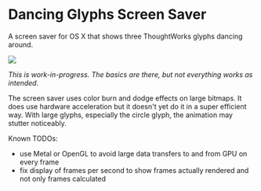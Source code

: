 # Dancing Glyphs Screen Saver

A screen saver for OS X that shows three ThoughtWorks glyphs dancing around.

![](https://cloud.githubusercontent.com/assets/954026/17986355/81cb49ce-6b1a-11e6-9ca7-14204b725a2c.gif)

*This is work-in-progress. The basics are there, but not everything works as intended.*

The screen saver uses color burn and dodge effects on large bitmaps. It does use hardware acceleration but it doesn't yet do it in a super efficient way. With large glyphs, especially the circle glyph, the animation may stutter noticeably.

Known TODOs:
- use Metal or OpenGL to avoid large data transfers to and from GPU on every frame
- fix display of frames per second to show frames actually rendered and not only frames calculated

